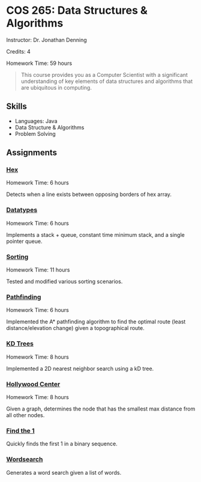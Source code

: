 # COS 265: Data Structures & Algorithms

<class redacted from public repo to protect from cheating>

Instructor: Dr. Jonathan Denning

Credits: 4

Homework Time: 59 hours

> This course provides you as a Computer Scientist with a significant understanding of key elements of data structures and algorithms that are ubiquitous in computing.



## Skills

- Languages: Java
- Data Structure & Algorithms
- Problem Solving

## Assignments

### [Hex](./P01_Hex/)

Homework Time: 6 hours

Detects when a line exists between opposing borders of hex array.

### [Datatypes](./P02_DataTypes)

Homework Time: 6 hours

Implements a stack + queue, constant time minimum stack, and a single pointer queue.

### [Sorting](./P03_Sorting/)

Homework Time: 11 hours

Tested and modified various sorting scenarios.

### [Pathfinding](./P04_Pathfinding/)

Homework Time: 6 hours

Implemented the A* pathfinding algorithm to find the optimal route (least distance/elevation change) given a topographical route.

### [KD Trees](./P05_KDTrees/)

Homework Time: 8 hours

Implemented a 2D nearest neighbor search using a kD tree.

### [Hollywood Center](./P06_HollywoodCenter/)

Homework Time: 8 hours

Given a graph, determines the node that has the smallest max distance from all other nodes.

### [Find the 1](./L01_FindTheOne/)

Quickly finds the first 1 in a binary sequence.

### [Wordsearch](./WordSearch/)

Generates a word search given a list of words.

